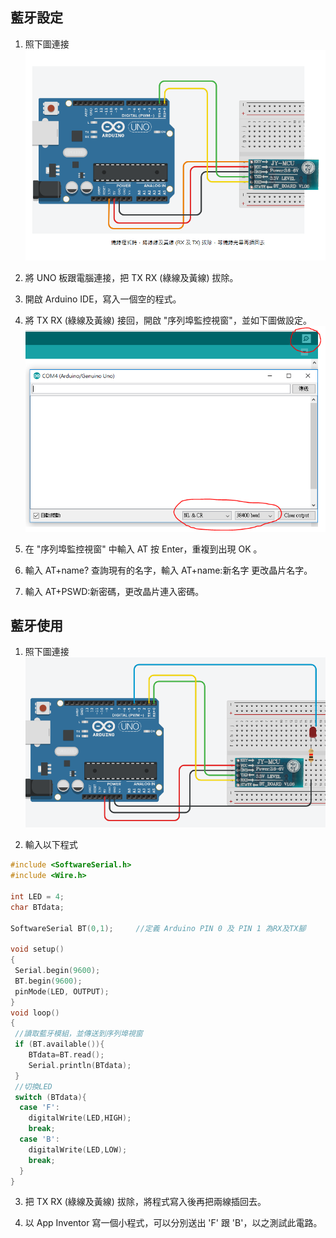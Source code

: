 ## 藍牙設定

1. 照下圖連接<br>
![1.png](1.png)

2. 將 UNO 板跟電腦連接，把 TX RX (綠線及黃線) 拔除。

3. 開啟 Arduino IDE，寫入一個空的程式。

4. 將 TX RX (綠線及黃線) 接回，開啟 "序列埠監控視窗"，並如下圖做設定。<br>
![1-1.png](1-1.png)

5. 在 "序列埠監控視窗" 中輸入 AT 按 Enter，重複到出現  OK 。

6. 輸入 AT+name? 查詢現有的名字，輸入 AT+name:新名字 更改晶片名字。

7. 輸入 AT+PSWD:新密碼，更改晶片連入密碼。

## 藍牙使用

1. 照下圖連接<br>
![2.png](2.png)

2. 輸入以下程式<br>

```C
#include <SoftwareSerial.h>
#include <Wire.h>

int LED = 4;
char BTdata;

SoftwareSerial BT(0,1);     //定義 Arduino PIN 0 及 PIN 1 為RX及TX腳

void setup()
{
 Serial.begin(9600);
 BT.begin(9600);
 pinMode(LED, OUTPUT);  
}
void loop()
{
 //讀取藍牙模組，並傳送到序列埠視窗
 if (BT.available()){
    BTdata=BT.read();
    Serial.println(BTdata);  
 }
 //切換LED
 switch (BTdata){ 
  case 'F':
    digitalWrite(LED,HIGH);
    break;
  case 'B':
    digitalWrite(LED,LOW);
    break;
  }
}
```

3. 把 TX RX (綠線及黃線) 拔除，將程式寫入後再把兩線插回去。

4. 以 App Inventor 寫一個小程式，可以分別送出 'F' 跟 'B'，以之測試此電路。


